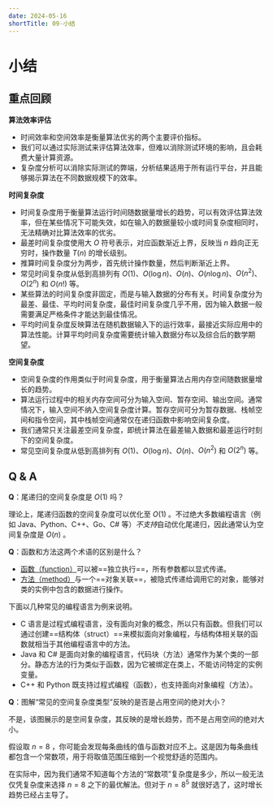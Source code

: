 ```yaml
---
date: 2024-05-16
shortTitle: 09-小结
---
```


# 小结

## 重点回顾

**算法效率评估**

- 时间效率和空间效率是衡量算法优劣的两个主要评价指标。
- 我们可以通过实际测试来评估算法效率，但难以消除测试环境的影响，且会耗费大量计算资源。
- 复杂度分析可以消除实际测试的弊端，分析结果适用于所有运行平台，并且能够揭示算法在不同数据规模下的效率。

**时间复杂度**

- 时间复杂度用于衡量算法运行时间随数据量增长的趋势，可以有效评估算法效率，但在某些情况下可能失效，如在输入的数据量较小或时间复杂度相同时，无法精确对比算法效率的优劣。
- 最差时间复杂度使用大 $O$ 符号表示，对应函数渐近上界，反映当 $n$ 趋向正无穷时，操作数量 $T(n)$ 的增长级别。
- 推算时间复杂度分为两步，首先统计操作数量，然后判断渐近上界。
- 常见时间复杂度从低到高排列有 $O(1)$、$O(\log n)$、$O(n)$、$O(n \log n)$、$O(n^2)$、$O(2^n)$ 和 $O(n!)$ 等。
- 某些算法的时间复杂度非固定，而是与输入数据的分布有关。时间复杂度分为最差、最佳、平均时间复杂度，最佳时间复杂度几乎不用，因为输入数据一般需要满足严格条件才能达到最佳情况。
- 平均时间复杂度反映算法在随机数据输入下的运行效率，最接近实际应用中的算法性能。计算平均时间复杂度需要统计输入数据分布以及综合后的数学期望。

**空间复杂度**

- 空间复杂度的作用类似于时间复杂度，用于衡量算法占用内存空间随数据量增长的趋势。
- 算法运行过程中的相关内存空间可分为输入空间、暂存空间、输出空间。通常情况下，输入空间不纳入空间复杂度计算。暂存空间可分为暂存数据、栈帧空间和指令空间，其中栈帧空间通常仅在递归函数中影响空间复杂度。
- 我们通常只关注最差空间复杂度，即统计算法在最差输入数据和最差运行时刻下的空间复杂度。
- 常见空间复杂度从低到高排列有 $O(1)$、$O(\log n)$、$O(n)$、$O(n^2)$ 和 $O(2^n)$ 等。

## Q & A

**Q**：尾递归的空间复杂度是 $O(1)$ 吗？

理论上，尾递归函数的空间复杂度可以优化至 $O(1)$ 。不过绝大多数编程语言（例如 Java、Python、C++、Go、C# 等）*不支持*自动优化尾递归，因此通常认为空间复杂度是 $O(n)$ 。

**Q**：函数和方法这两个术语的区别是什么？

- <u>函数（function）</u>可以被==独立执行==，所有参数都以显式传递。
- <u>方法（method）</u>与一个==对象关联==，被隐式传递给调用它的对象，能够对类的实例中包含的数据进行操作。

下面以几种常见的编程语言为例来说明。

- C 语言是过程式编程语言，没有面向对象的概念，所以只有函数。但我们可以通过创建==结构体（struct）==来模拟面向对象编程，与结构体相关联的函数就相当于其他编程语言中的方法。
- Java 和 C# 是面向对象的编程语言，代码块（方法）通常作为某个类的一部分。静态方法的行为类似于函数，因为它被绑定在类上，不能访问特定的实例变量。
- C++ 和 Python 既支持过程式编程（函数），也支持面向对象编程（方法）。

**Q**：图解“常见的空间复杂度类型”反映的是否是占用空间的绝对大小？

不是，该图展示的是空间复杂度，其反映的是增长趋势，而不是占用空间的绝对大小。

假设取 $n = 8$ ，你可能会发现每条曲线的值与函数对应不上。这是因为每条曲线都包含一个常数项，用于将取值范围压缩到一个视觉舒适的范围内。

在实际中，因为我们通常不知道每个方法的“常数项”复杂度是多少，所以一般无法仅凭复杂度来选择 $n = 8$ 之下的最优解法。但对于 $n = 8^5$ 就很好选了，这时增长趋势已经占主导了。
